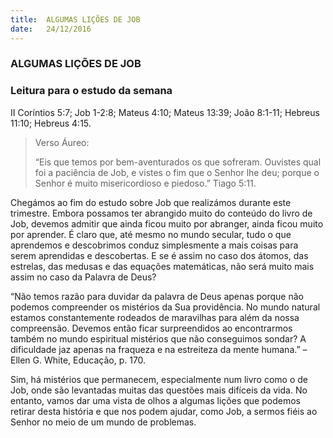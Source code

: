 ```yaml
---
title:  ALGUMAS LIÇÕES DE JOB
date:   24/12/2016
---
```


### ALGUMAS LIÇÕES DE JOB

### Leitura para o estudo da semana
II Coríntios 5:7; Job 1-2:8; Mateus 4:10; Mateus 13:39; João 8:1-11; Hebreus 11:10; Hebreus 4:15. 

> <p>Verso Áureo:</p>
> “Eis que temos por bem-aventurados os que sofreram. Ouvistes qual foi a paciência de Job, e vistes o fim que o Senhor lhe deu; porque o Senhor é muito misericordioso e piedoso.” Tiago 5:11.

Chegámos ao fim do estudo sobre Job que realizámos durante este trimestre. Embora possamos ter abrangido muito do conteúdo do livro de Job, devemos admitir que ainda ficou muito por abranger, ainda ficou muito por aprender. É claro que, até mesmo no mundo secular, tudo o que aprendemos e descobrimos conduz simplesmente a mais coisas para serem aprendidas e descobertas. E se é assim no caso dos átomos, das estrelas, das medusas e das equações matemáticas, não será muito mais assim no caso da Palavra de Deus?

“Não temos razão para duvidar da palavra de Deus apenas porque não podemos compreender os mistérios da Sua providência. No mundo natural estamos constantemente rodeados de maravilhas para além da nossa compreensão. Devemos então ficar surpreendidos ao encontrarmos também no mundo espiritual mistérios que não conseguimos sondar? A dificuldade jaz apenas na fraqueza e na estreiteza da mente humana.” – Ellen G. White, Educação, p. 170. 

Sim, há mistérios que permanecem, especialmente num livro como o de Job, onde são levantadas muitas das questões mais difíceis da vida. No entanto, vamos dar uma vista de olhos a algumas lições que podemos retirar desta história e que nos podem ajudar, como Job, a sermos fiéis ao Senhor no meio de um mundo de problemas.